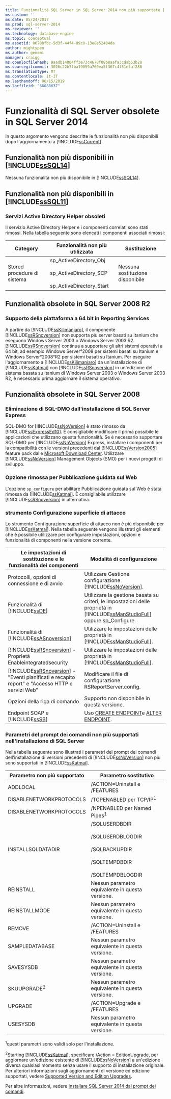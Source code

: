 ```yaml
---
title: Funzionalità SQL Server in SQL Server 2014 non più supportate | Microsoft Docs
ms.custom: ''
ms.date: 05/24/2017
ms.prod: sql-server-2014
ms.reviewer: ''
ms.technology: database-engine
ms.topic: conceptual
ms.assetid: 0678bfbc-5d3f-44f4-89c0-13e8e52404da
author: mightypen
ms.author: genemi
manager: craigg
ms.openlocfilehash: 9aadb14004ff3e73c4678f08b8aafa3cdab53b28
ms.sourcegitcommit: 3026c22b7fba19059a769ea5f367c4f51efaf286
ms.translationtype: MT
ms.contentlocale: it-IT
ms.lasthandoff: 06/15/2019
ms.locfileid: "66088637"
---
```

# <a name="discontinued-sql-server-features-in-sql-server-2014"></a>Funzionalità di SQL Server obsolete in SQL Server 2014
  In questo argomento vengono descritte le funzionalità non più disponibili dopo l'aggiornamento a [!INCLUDE[ssCurrent](../includes/sscurrent-md.md)].  
  
## <a name="discontinued-features-in-includesssql14includessssql14-mdmd"></a>Funzionalità non più disponibili in [!INCLUDE[ssSQL14](../includes/sssql14-md.md)]  
 Nessuna funzionalità non più disponibile in [!INCLUDE[ssSQL14](../includes/sssql14-md.md)].  
  
## <a name="discontinued-features-in-includesssql11includessssql11-mdmd"></a>Funzionalità non più disponibili in [!INCLUDE[ssSQL11](../includes/sssql11-md.md)]  
  
### <a name="discontinued-active-directory-helper-service"></a>Servizi Active Directory Helper obsoleti  
 Il servizio Active Directory Helper e i componenti correlati sono stati rimossi. Nella tabella seguente sono elencati i componenti associati rimossi:  
  
|Category|Funzionalità non più utilizzata|Sostituzione|  
|--------------|--------------------------|-----------------|  
|Stored procedure di sistema|sp_ActiveDirectory_Obj<br /><br /> sp_ActiveDirectory_SCP<br /><br /> sp_ActiveDirectory_Start|Nessuna sostituzione disponibile|  
  
## <a name="discontinued-features-in-sql-server-2008-r2"></a>Funzionalità obsolete in SQL Server 2008 R2  
  
### <a name="64-bit-platform-support-in-reporting-services"></a>Supporto della piattaforma a 64 bit in Reporting Services  
 A partire da [!INCLUDE[ssKilimanjaro](../includes/sskilimanjaro-md.md)], il componente [!INCLUDE[ssRSnoversion](../includes/ssrsnoversion-md.md)] non supporta più server basati su Itanium che eseguono Windows Server 2003 o Windows Server 2003 R2. [!INCLUDE[ssRSnoversion](../includes/ssrsnoversion-md.md)] continua a supportare gli altri sistemi operativi a 64 bit, ad esempio Windows Server°2008 per sistemi basati su Itanium e Windows Server°2008°R2 per sistemi basati su Itanium. Per eseguire l'aggiornamento a [!INCLUDE[ssKilimanjaro](../includes/sskilimanjaro-md.md)] da un'installazione di [!INCLUDE[ssKatmai](../includes/sskatmai-md.md)] con [!INCLUDE[ssRSnoversion](../includes/ssrsnoversion-md.md)] in un'edizione del sistema basata su Itanium di Windows Server 2003 o Windows Server 2003 R2, è necessario prima aggiornare il sistema operativo.  
  
## <a name="discontinued-features-in-sql-server-2008"></a>Funzionalità obsolete in SQL Server 2008  
  
### <a name="discontinued-sql-dmo-from-sql-server-express-installation"></a>Eliminazione di SQL-DMO dall'installazione di SQL Server Express  
 SQL-DMO for [!INCLUDE[ssNoVersion](../includes/ssnoversion-md.md)] è stato rimosso da [!INCLUDE[ssExpressEd10](../includes/ssexpressed10-md.md)]. È consigliabile modificare il prima possibile le applicazioni che utilizzano questa funzionalità. Se è necessario supportare SQL-DMO per [!INCLUDE[ssNoVersion](../includes/ssnoversion-md.md)] Express, installare i componenti per la compatibilità con le versioni precedenti dal [!INCLUDE[ssVersion2005](../includes/ssversion2005-md.md)] feature pack dalle [Microsoft Download Center](https://go.microsoft.com/fwlink/?LinkID=51230). Utilizzare [!INCLUDE[ssNoVersion](../includes/ssnoversion-md.md)] Management Objects (SMO) per i nuovi progetti di sviluppo.  
  
### <a name="discontinued-option-for-web-assistant"></a>Opzione rimossa per Pubblicazione guidata sul Web  
 L'opzione `sp_configure` per abilitare Pubblicazione guidata sul Web è stata rimossa da [!INCLUDE[ssKatmai](../includes/sskatmai-md.md)]. È consigliabile utilizzare [!INCLUDE[ssRSnoversion](../includes/ssrsnoversion-md.md)] in alternativa.  
  
### <a name="surface-area-configuration-tool"></a>strumento Configurazione superficie di attacco  
 Lo strumento Configurazione superficie di attacco non è più disponibile per [!INCLUDE[ssKatmai](../includes/sskatmai-md.md)]. Nella tabella seguente vengono illustrati gli elementi che è possibile utilizzare per configurare impostazioni, opzioni e funzionalità di componenti nella versione corrente.  
  
|Le impostazioni di sostituzione e le funzionalità dei componenti|Modalità di configurazione|  
|-------------------------------------------------|----------------------|  
|Protocolli, opzioni di connessione e di avvio|Utilizzare Gestione configurazione [!INCLUDE[ssNoVersion](../includes/ssnoversion-md.md)].|  
|Funzionalità di [!INCLUDE[ssDE](../includes/ssde-md.md)]|Utilizzare la gestione basata su criteri, le impostazioni delle proprietà in [!INCLUDE[ssManStudioFull](../includes/ssmanstudiofull-md.md)] oppure sp_Configure.|  
|Funzionalità di [!INCLUDE[ssASnoversion](../includes/ssasnoversion-md.md)]|Utilizzare le impostazioni delle proprietà in [!INCLUDE[ssManStudioFull](../includes/ssmanstudiofull-md.md)].|  
|[!INCLUDE[ssRSnoversion](../includes/ssrsnoversion-md.md)] -Proprietà Enableintegratedsecurity|Utilizzare le impostazioni delle proprietà in [!INCLUDE[ssManStudioFull](../includes/ssmanstudiofull-md.md)].|  
|[!INCLUDE[ssRSnoversion](../includes/ssrsnoversion-md.md)] -"Eventi pianificati e recapito report" e "Accesso HTTP e servizi Web"|Modificare il file di configurazione RSReportServer.config.|  
|Opzioni della riga di comando|Supporto non disponibile in questa versione.|  
|Endpoint SOAP e [!INCLUDE[ssSB](../includes/sssb-md.md)]|Uso [CREATE ENDPOINT](/sql/t-sql/statements/create-endpoint-transact-sql)e [ALTER ENDPOINT](/sql/t-sql/statements/alter-endpoint-transact-sql).|  
  
### <a name="discontinued-command-prompt-parameters-for-sql-server-setup"></a>Parametri del prompt dei comandi non più supportati nell'installazione di SQL Server  
 Nella tabella seguente sono illustrati i parametri del prompt dei comandi dell'installazione di versioni precedenti di [!INCLUDE[ssNoVersion](../includes/ssnoversion-md.md)] non più sono supportati in [!INCLUDE[ssKatmai](../includes/sskatmai-md.md)].  
  
|Parametro non più supportato|Parametro sostitutivo|  
|----------------------------|---------------------------|  
|ADDLOCAL|/ACTION=Uninstall e /FEATURES|  
|DISABLENETWORKPROTOCOLS|/TCPENABLED per TCP/IP<sup>1</sup>|  
|DISABLENETWORKPROTOCOLS|/NPENABLED per Named Pipes<sup>1</sup>|  
|INSTALLSQLDATADIR|/SQLUSERDBDIR<br /><br /> /SQLUSERDBLOGDIR<br /><br /> /SQLBACKUPDIR<br /><br /> /SQLTEMPDBDIR<br /><br /> /SQLTEMPDBLOGDIR|  
|REINSTALL|Nessun parametro equivalente in questa versione.|  
|REINSTALLMODE|Nessun parametro equivalente in questa versione.|  
|REMOVE|/ACTION=Uninstall e /FEATURES|  
|SAMPLEDATABASE|Nessun parametro equivalente in questa versione.|  
|SAVESYSDB|Nessun parametro equivalente in questa versione.|  
|SKUUPGRADE<sup>2</sup>|Nessun parametro equivalente in questa versione.|  
|UPGRADE|/ACTION=Upgrade e /FEATURES|  
|USESYSDB|Nessun parametro equivalente in questa versione.|  
  
 <sup>1</sup>questi parametri sono validi solo per l'installazione.  
  
 <sup>2</sup>Starting [!INCLUDE[ssKatmai](../includes/sskatmai-md.md)], specificare /Action = EditionUpgrade, per aggiornare un'edizione esistente di [!INCLUDE[ssNoVersion](../includes/ssnoversion-md.md)] a un'edizione diversa qualsiasi momento senza usare il supporto di installazione originale. Per ulteriori informazioni sugli aggiornamenti di versione ed edizione supportati, vedere [Supported Version and Edition Upgrades](../database-engine/install-windows/supported-version-and-edition-upgrades.md).  
  
 Per altre informazioni, vedere [Installare SQL Server 2014 dal prompt dei comandi](../database-engine/install-windows/install-sql-server-from-the-command-prompt.md).  
  
  
